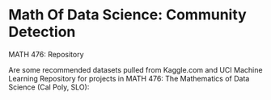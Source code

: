 # Math Of Data Science: Community Detection
MATH 476: Repository

Are some recommended datasets pulled from Kaggle.com and UCI Machine Learning Repository for projects in MATH 476: The Mathematics of Data Science (Cal Poly, SLO):


